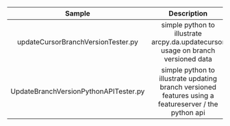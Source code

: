 | Sample  | Description    |
| :---:   | :---: |
| updateCursorBranchVersionTester.py | simple python to illustrate arcpy.da.updatecursor usage on branch versioned data   |
| UpdateBranchVersionPythonAPITester.py | simple python to illustrate updating branch versioned features using a featureserver / the python api   |
